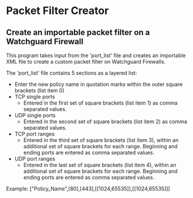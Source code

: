 # Packet Filter Creator

## Create an importable packet filter on a Watchguard Firewall

This program takes input from the 'port_list' file and creates an importable XML file to create a custom packet filter on Watchguard Firewalls.

The 'port_list' file contains 5 sections as a layered list:
- Enter the new policy name in quotation marks within the outer square brackets (list item 0)
- TCP single ports
    - Entered in the first set of square brackets (list item 1) as comma separated values.
- UDP single ports
    - Entered in the second set of square brackets (list item 2) as comma separated values.
- TCP port ranges
    - Entered in the third set of square brackets (list item 3), within an additional set of square brackets for each range. Beginning and ending ports are entered as comma separated values.
- UDP port ranges
    - Entered in the last set of square brackets (list item 4), within an additional set of square brackets for each range. Beginning and ending ports are entered as comma separated values.

Example: ["Policy_Name",[80],[443],[[1024,65535]],[[1024,65535]]]